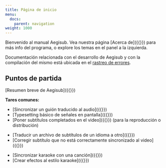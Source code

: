```yaml
---
title: Página de inicio
menu:
  docs:
    parent: navigation
weight: 1000
---
```


Bienvenido al manual Aegisub. Vea nuestra página [Acerca de]({{<relref path="About">}}) para más info del programa, o explore los temas en el panel a la izquierda.

Documentación relacionada con el desarrollo de Aegisub y con la compilación del mismo está ubicada en el [rastreo de errores](https://github.com/Aegisub/Aegisub/issues).

## Puntos de partida

[Resumen breve de Aegisub]({{<relref path="Overview">}})

**Tares comunes:**

- [Sincronizar un guión traducido al audio]({{<relref path="Audio">}})
- [Typesetting básico de señales en pantalla]({{<relref path="Tutorials#visualtypesetting" lang="en">}})
- [Poner subtítulos completados en el video]({{<relref path="Attaching_subtitles_to_video">}}) (para la reproducción o distribución)

<!-- -->

- [Traducir un archivo de subtítulos de un idioma a otro]({{<relref path="Translation_Assistant" lang="en">}})
- [Corregir subtítulo que no está correctamente sincronizado al video]({{<relref path="Fix_Timing_Tutorial" lang="en">}})

<!-- -->

- [Sincronizar karaoke con una canción]({{<relref path="Tutorials#karaoketiming" lang="en">}})
- [Crear efectos al estilo karaoke]({{<relref path="Automation/Karaoke_Templater/Tutorial_1" lang="en">}})
